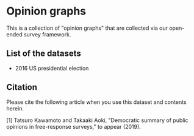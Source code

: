 # Opinion graphs

This is a collection of "opinion graphs" that are collected via our open-ended survey framework. 

## List of the datasets
- 2016 US presidential election


## Citation
Please cite the following article when you use this dataset and contents herein. 

[1] Tatsuro Kawamoto and Takaaki Aoki, "Democratic summary of public opinions in free-response surveys," to appear (2019).